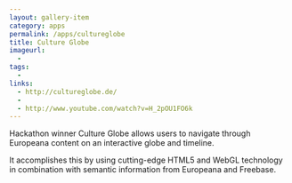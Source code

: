 ```yaml
---
layout: gallery-item
category: apps
permalink: /apps/cultureglobe
title: Culture Globe
imageurl:
  - 
tags:
  - 
links:
  - http://cultureglobe.de/
  - 
  - http://www.youtube.com/watch?v=H_2pOU1FO6k
---
```


Hackathon winner Culture Globe allows users to navigate through Europeana content on an interactive globe and timeline.

It accomplishes this by using cutting-edge HTML5 and WebGL technology in combination with semantic information from Europeana and Freebase.
